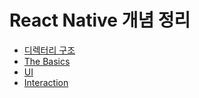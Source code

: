 # React Native 개념 정리

- [디렉터리 구조](https://apple-sushi-c42.notion.site/281cef5d64dd8041b02ac09430a356a2)
- [The Basics](https://apple-sushi-c42.notion.site/The-Basics-283cef5d64dd80d09b69db95f9e88b15)
- [UI](https://apple-sushi-c42.notion.site/UI-284cef5d64dd803f913ee5119be404ba)
- [Interaction](https://apple-sushi-c42.notion.site/Interaction-289cef5d64dd8047a3abf355bf1360bf)
